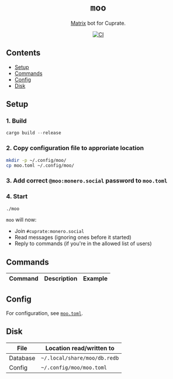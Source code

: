 <div align="center">

# `moo`

[Matrix](https://matrix.org) bot for Cuprate.

[![CI](https://github.com/Cuprate/moo/actions/workflows/ci.yml/badge.svg)](https://github.com/Cuprate/moo/actions/workflows/ci.yml)

</div>

## Contents
- [Setup](#setup)
- [Commands](#commands)
- [Config](#config)
- [Disk](#disk)

## Setup
### 1. Build
```rust
cargo build --release
```

### 2. Copy configuration file to approriate location
```bash
mkdir -p ~/.config/moo/
cp moo.toml ~/.config/moo/
```

### 3. Add correct `@moo:monero.social` password to `moo.toml`

### 4. Start
```bash
./moo
```

`moo` will now:
- Join `#cuprate:monero.social`
- Read messages (ignoring ones before it started)
- Reply to commands (if you're in the allowed list of users)

## Commands
| Command | Description | Example |
|---------|-------------|---------|

## Config
For configuration, see [`moo.toml`](moo.toml).

## Disk
| File     | Location read/written to |
|----------|--------------------------|
| Database | `~/.local/share/moo/db.redb`
| Config   | `~/.config/moo/moo.toml`
